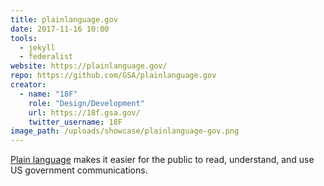 ```yaml
---
title: plainlanguage.gov
date: 2017-11-16 10:00
tools:
  - jekyll
  - federalist
website: https://plainlanguage.gov/
repo: https://github.com/GSA/plainlanguage.gov
creator:
  - name: "18F"
    role: "Design/Development"
    url: https://18f.gsa.gov/
    twitter_username: 18F
image_path: /uploads/showcase/plainlanguage-gov.png
---
```


[Plain language](https://plainlanguage.gov/) makes it easier for the public to read, understand, and use US government communications.
